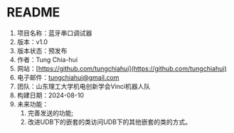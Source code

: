 # README
1. 项目名称：蓝牙串口调试器
2. 版本：v1.0
3. 版本状态：预发布
4. 作者：Tung Chia-hui
5. 网站：[https://github.com/tungchiahui](https://github.com/tungchiahui)
6. 电子邮件：tungchiahui@gmail.com
7. 团队：山东理工大学机电创新学会Vinci机器人队
8. 构建日期：2024-08-10
9. 未来功能：
    1. 完善发送的功能;
    2. 改进UDB下的嵌套的类访问UDB下的其他嵌套的类的方式。
